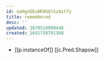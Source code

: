 ```yaml
---
id: eaHgnEEuHR4GQlkzAzt7y
title: remembered
desc: ''
updated: 1670510990448
created: 1641758701168
---
```




- [[p.instanceOf]] [[c.Pred.Shapow]]
